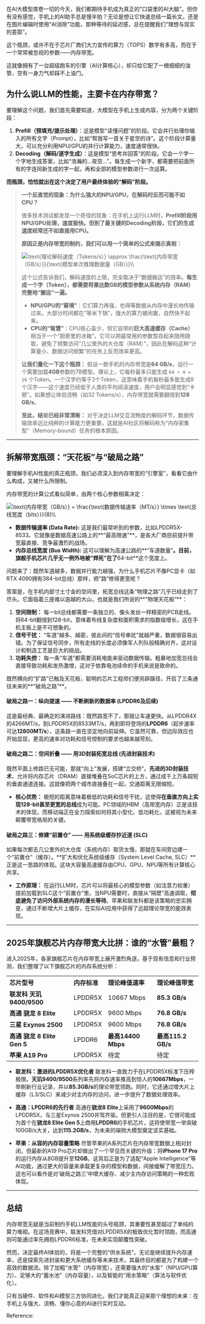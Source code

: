 
在AI大模型席卷一切的今天，我们都期待手机成为真正的“口袋里的AI大脑”。但你有没有感觉，手机上的AI助手总是慢半拍？无论是想让它快速总结一篇长文，还是在图片编辑时使用“AI消除”功能，那种等待的延迟感，总在提醒我们“理想与现实的差距”。

这个瓶颈，或许不在于芯片厂商们大力宣传的算力（TOPS）数字有多高，而在于一个常常被忽视的参数——内存带宽。

这就像拥有了一台超级跑车的引擎（AI计算核心），却只给它配了一根细细的油管，空有一身力气却踩不上油门。

## **为什么说LLM的性能，主要卡在内存带宽？**

要理解这个问题，我们首先需要知道，大模型在手机上生成内容，分为两个关键阶段：

1.  **Prefill（预填充/提示处理）**：这是模型“读懂问题”的阶段。它会并行处理你输入的所有文字（Prompt），比如“帮我写一首关于星空的诗”。这个阶段计算量大，可以充分利用NPU/GPU的并行计算能力，速度通常很快。
1.  **Decoding（解码/逐字生成）**：这是模型“思考并回答”的阶段。它会一个字一个字地生成答案，比如“浩瀚的...夜空...”。每生成一个新字，都需要把前面所有的字连同新生成的字一起，再和全部的模型参数进行一次运算。

**而瓶颈，恰恰就出在这个决定了用户最终体验的“解码”阶段。**

> **一个反直觉的现象：为什么强大的NPU/GPU，在解码时反而可能不如CPU？**
> 
> 很多技术测试都发现一个奇怪的现象：在手机上运行LLM时，**Prefill阶段用NPU/GPU处理，速度极快。但到了最关键的Decoding阶段，它们的生成速度经常还不如直接用CPU。**
> 
> **原因正是内存带宽的制约，我们可以用一个简单的公式来揭示真相：**
> 
> <img src="https://www.zhihu.com/equation?tex=%5Ctext%7B%E7%90%86%E8%AE%BA%E8%A7%A3%E7%A0%81%E9%80%9F%E5%BA%A6%EF%BC%88Tokens/s%EF%BC%89%7D%20%5Capprox%20%5Cfrac%7B%5Ctext%7B%E5%86%85%E5%AD%98%E5%B8%A6%E5%AE%BD%EF%BC%88GB/s%EF%BC%89%7D%7D%7B%5Ctext%7B%E6%A8%A1%E5%9E%8B%E5%8D%95%E6%AC%A1%E6%8E%A8%E7%90%86%E6%95%B0%E6%8D%AE%E9%87%8F%EF%BC%88GB%EF%BC%89%7D%7D%5C%5C" alt="\text{理论解码速度（Tokens/s）} \approx \frac{\text{内存带宽（GB/s）}}{\text{模型单次推理数据量（GB）}}\\" class="ee_img tr_noresize" eeimg="1">
> 
> 这个公式告诉我们，解码速度的上限，完全取决于“数据搬运”的效率。**每生成一个字（Token），都需要将重达数GB的模型参数从系统内存（RAM）完整地“搬运”一遍。**
> 
> -   **NPU/GPU的“窘境”**：它们算力再强，也得等数据从内存中漫长地传输过来。大部分时间都在“等米下锅”，强大的算力被闲置，自然快不起来。
> -   **CPU的“智慧”**：CPU核心虽少，但它自带的**巨大高速缓存（Cache）** 相当于一个“厨房里的冰箱”。它可以把最常用的参数暂存起来随用随取，避免了频繁访问“几公里外的大仓库（RAM）”，因此在解码这种“计算量小、数据访问频繁”的任务上反而效率更高。
> 
> **让我们量化一下这个瓶颈：** 假设一款手机的内存带宽是**64 GB/s**，运行一个需要加载**4GB**参数的7B模型。理论上，它每秒最多只能生成 `64 ÷ 4 = 16` 个Token。一个汉字约等于2个Token，这意味着手机每秒最多能生成8个汉字——这个速度已经低于人类的平均阅读速度，用户会明显感觉到“卡顿”。如果想让体验流畅（如32 Tokens/s），内存带宽就需要翻倍到**128 GB/s**。
> 
> **至此，结论已经非常清晰：** 对于决定LLM交互流畅度的解码环节，数据传输效率远比纯粹的计算能力更重要。这就是AI社区将解码称为“内存密集型”（Memory-bound）任务的根本原因。


---

## **拆解带宽瓶颈：“天花板”与“破局之路”**

要理解手机AI性能的真正瓶颈，我们必须深入到内存带宽的“引擎室”，看看它由什么构成，又被什么所限制。

内存带宽的计算公式看似简单，由两个核心参数相乘决定：

<img src="https://www.zhihu.com/equation?tex=%5Ctext%7B%E5%86%85%E5%AD%98%E5%B8%A6%E5%AE%BD%EF%BC%88GB/s%EF%BC%89%7D%20%3D%20%5Cfrac%7B%5Ctext%7B%E6%95%B0%E6%8D%AE%E4%BC%A0%E8%BE%93%E9%80%9F%E7%8E%87%EF%BC%88MT/s%EF%BC%89%7D%20%5Ctimes%20%5Ctext%7B%E6%80%BB%E7%BA%BF%E5%AE%BD%E5%BA%A6%EF%BC%88bits%EF%BC%89%7D%7D%7B8%7D%5C%5C" alt="\text{内存带宽（GB/s）} = \frac{\text{数据传输速率（MT/s）} \times \text{总线宽度（bits）}}{8}\\" class="ee_img tr_noresize" eeimg="1">

-   **数据传输速率 (Data Rate):** 这是我们最常听到的参数，比如LPDDR5X-8533。它就像是数据高速公路上的**“最高限速”**，是各大厂商目前提升带宽最直接、竞争最激烈的战场。
-   **内存总线宽度 (Bus Width):** 这可以理解为高速公路的**“车道数量”**。目前，旗舰手机芯片几乎无一例外地被“焊死”在了**64-bit**这个宽度上。

问题来了：既然车道越多，数据并行能力越强，为什么手机芯片不像PC显卡（如RTX 4090拥有384-bit总线）那样，把“路”修得更宽呢？

答案是，在手机内部寸土寸金的空间里，拓宽总线这条“物理之路”几乎已经走到了尽头。它面临着三座难以逾越的大山，也就是我们所说的**“物理天花板”**：

1.  **空间限制：** 每一bit总线都需要一条独立的、像头发丝一样精密的PCB走线。将64-bit翻倍到128-bit，意味着布线复杂度和面积需求的指数级增长，这在手机主板上是不可想象的。
1.  **信号干扰：** “车道”越多、越密，彼此间的“信号串扰”就越严重，数据很容易出错。为了保证信号同步，所有走线的长度必须像军人列队般精确对齐，这对设计和制造工艺是巨大的挑战。
1.  **功耗失控：** 每一条“车道”都需要消耗电能来驱动数据传输。粗暴地加宽总线会直接导致功耗和发热激增，这对于依靠电池续命的手机来说是致命的。

既然横向的“扩路”已触及天花板，聪明的芯片工程师们便另辟蹊径，开启了三条通往未来的**“破局之路”**。

#### **破局之路一：纵向提速 —— 不断刷新的数据率 (LPDDR6及后续)**

这是最经典、最确定的演进路线：既然路宽不了，那就让车速更快。从LPDDR4X的4266MT/s，到LPDDR5X的8533MT/s，再到即将登场的**LPDDR6**（起步速率可达**12800MT/s**），这条路一直在坚定地向前延伸。它虽然可靠，但边际效应也开始显现，更高的速率对功耗和信号控制的要求也越来越苛刻。

#### **破局之路二：空间折叠 —— 用3D封装拓宽总线 (先进封装技术)**

既然平面上修路已无可能，那就“向上”发展，搭建“立交桥”。**先进的3D封装技术**，允许将内存芯片（DRAM）直接堆叠在SoC芯片的上方，通过成千上万条超短的垂直通道连接。这就像把两个城市直接叠在一起，交通距离无限缩短。

-   **核心优势：** 极短的距离意味着极低的功耗和信号干扰，这使得**在垂直方向上实现128-bit甚至更宽的总线**成为可能。PC领域的HBM（高带宽内存）正是该技术的体现，而移动端正在全力探索如何将其小型化、低功耗化，这被视为未来颠覆带宽格局的关键。

#### **破局之路三：修建“前置仓” —— 用系统级缓存抄近道 (SLC)**

如果每次都去几公里外的大仓库（系统内存）取货太慢，那就在车间旁边建一个“前置仓”（缓存）。**扩大和优化系统级缓存（System Level Cache, SLC）**正是这一思路的体现。这块大容量高速缓存由CPU、GPU、NPU等所有计算核心共享。

-   **工作原理：** 在运行LLM时，芯片可以将最核心的模型参数（如注意力权重）提前加载到SLC这个“前置仓”里。当NPU需要时，直接从“隔壁”高速调取，**彻底避免了访问外部系统内存的漫长等待**。苹果和联发科都是该策略的忠实拥趸，通过不断增大片上缓存，在实际AI应用中获得了远超理论带宽的能效表现。

---

## **2025年旗舰芯片内存带宽大比拼：谁的“水管”最粗？**

进入2025年，各家旗舰芯片在内存带宽上展开激烈角逐。基于现有信息和行业预测，我们整理了以下旗舰芯片的内存系统分析：

<table>
<tr class="header">
<th style="text-align: left;">芯片型号</th>
<th style="text-align: left;">内存标准</th>
<th style="text-align: left;">理论峰值速率</th>
<th style="text-align: left;">理论峰值带宽</th>
</tr>
<tr class="odd">
<td style="text-align: left;"><strong>联发科 天玑9400/9500</strong></td>
<td style="text-align: left;">LPDDR5X</td>
<td style="text-align: left;">10667 Mbps</td>
<td style="text-align: left;"><strong>85.3 GB/s</strong></td>
</tr>
<tr class="even">
<td style="text-align: left;"><strong>高通 骁龙 8 Elite</strong></td>
<td style="text-align: left;">LPDDR5X</td>
<td style="text-align: left;">9600 Mbps</td>
<td style="text-align: left;"><strong>76.8 GB/s</strong></td>
</tr>
<tr class="odd">
<td style="text-align: left;"><strong>三星 Exynos 2500</strong></td>
<td style="text-align: left;">LPDDR5X</td>
<td style="text-align: left;">9600 Mbps</td>
<td style="text-align: left;"><strong>76.8 GB/s</strong></td>
</tr>
<tr class="even">
<td style="text-align: left;"><strong>高通 骁龙 8 Elite Gen 5</strong></td>
<td style="text-align: left;">LPDDR6</td>
<td style="text-align: left;"><strong>最高14400 Mbps</strong></td>
<td style="text-align: left;"><strong>最高115.2 GB/s</strong></td>
</tr>
<tr class="odd">
<td style="text-align: left;"><strong>苹果 A19 Pro</strong></td>
<td style="text-align: left;">LPDDR5X</td>
<td style="text-align: left;">待定</td>
<td style="text-align: left;">待定</td>
</tr>
</table>

-   **联发科：激进的LPDDR5X优化者**
      联发科一直致力于在LPDDR5X标准下压榨极限。**天玑9400/9500**系列率先将内存速率推高到惊人的**10667Mbps**，一举刷新行业记录，并以**85.3GB/s**的理论带宽领跑。同时，它还通过增大片上缓存（L3/SLC）来减少对主内存的访问，进一步提升了数据处理效率。

-   **高通：LPDDR6的先行者**
      高通在**骁龙8 Elite**上采用了**9600Mbps**的LPDDR5X，与三星Exynos 2500并驾齐驱。但更引人注目的是，它很可能成为首个在**骁龙8 Elite Gen 5**上商用**LPDDR6**的手机芯片，这将使带宽一举突破100GB/s大关，达到**115.2GB/s**，为未来的端侧大模型奠定坚实基础。

-   **苹果：从容的内存容量策略**
      尽管苹果的A系列芯片在内存带宽数据上相对封闭，但最新的A19 Pro芯片却做出了一个罕见而关键的升级：将**iPhone 17 Pro**的运行内存从8GB提升至**12GB**。这背后正是为了适配“Apple Intelligence”等AI功能，通过更大的容量来承载更复杂的模型和数据，间接缓解了带宽压力。这也可以看作是对‘破局之路三’中增大缓存、减少主内存访问策略的一种宏观体现。

---

## **总结**

内存带宽无疑是当前制约手机LLM性能的头号瓶颈，其重要性甚至超过了单纯的算力堆砌。在这场竞赛中，联发科凭借对LPDDR5X的极致优化暂时领跑，而高通则可能通过率先拥抱LPDDR6标准，在未来实现颠覆性突破。

然而，决定最终AI体验的，将是一个完整的“供水系统”。无论是继续提升内存速率，还是探索先进封装和更大系统缓存等未来技术，其最终目的都是为了构建一个高效的数据流。除了加粗“水管”（内存带宽），还需要强大的“水泵”（NPU/GPU算力）、足够大的“蓄水池”（内存容量），以及智能的“用水策略”（算法与软件优化）。

只有当硬件、软件和AI模型三方协同进化，我们才能真正迎来那个理想的未来：在手机上与强大、流畅、懂你心意的AI进行实时互动。



Reference:


